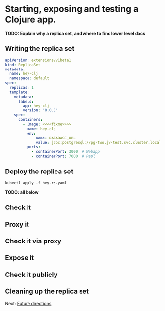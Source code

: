 # Starting, exposing and testing a Clojure app.

**TODO: Explain why a replica set, and where to find lower level docs**

## Writing the replica set

``` yaml
apiVersion: extensions/v1beta1
kind: ReplicaSet
metadata:
  name: hey-clj
  namespace: default
spec:
  replicas: 1
  template:
    metadata:
      labels:
        app: hey-clj
        version: "0.0.1"
    spec:
      containers:
        - image: <<<<fixme>>>>
          name: hey-clj
          env:
            - name: DATABASE_URL
              value: jdbc:postgresql://pg-two.jw-test.svc.cluster.local/c4?user=postgres&password=notclever
          ports:
            - containerPort: 3000  # Webapp
            - containerPort: 7000  # Repl
```
            
## Deploy the replica set

``` shell
kubectl apply -f hey-rs.yaml
```

**TODO: all below**

## Check it

## Proxy it

## Check it via proxy

## Expose it

## Check it publicly

## Cleaning up the replica set

Next: [Future directions](07-future.md)
